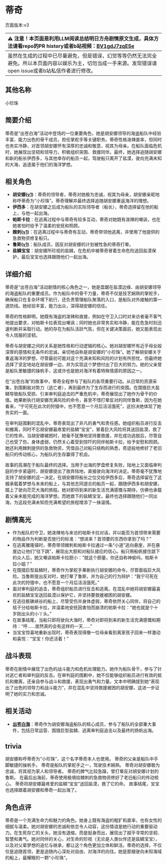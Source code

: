 # 蒂奇
页面版本:v3
 

| :warning: 注意！本页面是利用LLM阅读总结明日方舟剧情原文生成，具体方法请看repo的PR history或者b站视频：[BV1gdJ7zqESe](https://www.bilibili.com/video/BV1gdJ7zqESe/)         |
|:----------------------------|
| 虽然在生成的过程中已尽量避免，但是错误，幻觉等等仍然无法完全避免。所以本页面内容以娱乐为主，切勿当成一手来源。发现错误请open issue或者b站私信作者进行修改。|



## 其他名称
小珍珠
## 简要介绍
蒂奇是“出苍白海”活动中登场的一位重要角色，她是胡安娜领导的海盗船队中经验丰富、能力出色的骨干成员，担任掌舵手等关键职务。蒂奇性格泼辣直率，但同时也务实冷静，对首领胡安娜怀有深厚的忠诚和敬意，视其为母亲。在船队面临危机时，她展现出坚韧和领导力，积极组织突围、救援同伴。最终，她选择追随胡安娜和新的船长伊西多，与其他幸存的船员一起，驾驶船只离开了盐漠，驶向充满未知的大海，追逐属于他们的海洋梦想。
## 相关角色
-   **胡安娜([v1](../chars/extended_char_hu_an_na.md))**：蒂奇的领导者，蒂奇对她极为忠诚，视其为母亲，胡安娜亲昵地称呼蒂奇为“小珍珠”。蒂奇理解并最终选择追随胡安娜重返海洋的理想。
-   **伊西多**：在胡安娜之后成为船队的实际领导者（船长），蒂奇选择留在他的船上，与他一起出海。
-   **帕斯卡拉**：在逃离过程中与蒂奇有较多互动，蒂奇对她既有泼辣的嘲讽，也在她害怕时给予了温柔的安抚和照顾。
-   **棘刺([v1](../chars/char_293_thorns.md))**：在逃离过程中与蒂奇有互动，蒂奇带领他逃离，并使用了他提供的急救物资修复船只。
-   **鲁斯([v1](../chars/extended_char_lu_si.md))**：船队成员，因反对胡安娜的计划被性急的蒂奇打晕。
-   **盐鳞宝宝**：胡安娜所珍视的盐鳞，在危机中被蒂奇冒着生命危险送回盐漠保护，最后宝宝也选择跟随他们一起出海。
## 详细介绍
蒂奇是“出苍白海”活动剧情的核心角色之一，她是盘踞在盐漠边缘、由胡安娜领导的海盗船队的重要成员。作为船队中的骨干力量，蒂奇不仅是技艺娴熟的掌舵手，确保船只在复杂环境下航行，还负责管理船队聚落的入口，是船队对外接触的第一道防线。她经验丰富，能力出众，深得胡安娜的信任。

蒂奇的性格鲜明，她既有海盗的泼辣和直接，例如在守卫入口时对来访者毫不客气地提出要求，对帕斯卡拉表现出嘲讽；同时她也非常务实和冷静，能在危急时刻迅速判断并采取行动。她的存在为船队活跃气氛，但在关键决策面前，她又能表现出令人信服的坚韧。

蒂奇与胡安娜之间的关系是她性格和行动逻辑的核心。她对胡安娜怀有近乎母女般深厚的感情和无条件的忠诚，亲切地自称是胡安娜的“小珍珠”。她了解胡安娜关于重返海洋的梦想，尽管最初可能对这个充满未知和风险的计划有所担忧，但最终她选择了坚定地站在胡安娜一边，并为实现这个梦想付出了巨大的努力。她的父亲曾是船队里敏捷的操帆手，这或许也是她对海洋有着特殊情感的原因之一。

在“出苍白海”的故事中，蒂奇全程参与了船队的各项重要行动。从日常的资源采集，到围剿敌对势力（逃亡者），再到最终为了生存而进行的突围。在围猎巨大盐鳞导致船队受损、引来审判庭追击的严重危机中，蒂奇展现出了她作为骨干的价值。她果断执行胡安娜充满风险的命令，甚至不惜打晕反对的同伴鲁斯，因为在她看来，“宁可死在此次的狩猎中，也不愿意一个月后活活饿死”，这份决绝体现了她务实的一面。

在审判庭围剿的混乱中，蒂奇表现出了非凡的勇气和责任感。她组织船员进行反击和撤离，同时不忘胡安娜最疼爱的盐鳞“宝宝”，冒着巨大风险将其送回盐漠，救了它的性命。当胡安娜被困时，她毫不犹豫地坚持要救援，并在成功逃脱后，尽管自己也受了伤，身体虚弱，仍然关心着受到惊吓的同伴帕斯卡拉，给予安慰和照顾。她还利用棘刺提供的急救物资，凭借自己对船只结构的熟悉，奇迹般地修好了老旧船只的传动核心，为船队的生存赢得了机会。

故事的高潮在于船队最终的选择。当用于出海的罗盘修复失败，陆地上又面临审判庭的步步紧逼时，胡安娜提出了放弃陆地，直接驶向海洋的决定。蒂奇毫不犹豫地支持了胡安娜的这一决定。在胡安娜将船长之位交给伊西多后，蒂奇选择留在了这艘承载着梦想与未来的船上，与其他志同道合的船员一起，跟随伊西多和胡安娜，踏上了驶向茫茫大海的旅程。她对即将到来的新生活充满感慨与期待，仿佛也承载着父亲未能完成的海洋梦想。而她救下的盐鳞宝宝，最终也选择跟随他们一同出海，为这段充满未知但充满希望的旅程增添了一抹温情。
## 剧情高光
*   作为船队的守卫，她泼辣地与来访的帕斯卡拉对话，并以能否为首领带来需要的物品作为判断是否放行的标准：“想进来？首领要的东西你拿到了吗？”
*   在逃离雅隆镇时，蒂奇带领棘刺和帕斯卡拉通过一条“小道”逃向悬崖，并在悬崖边让他们“往下跳”，展现出大胆和对船队接应的信心。船只用船帆接住跳下的众人后，她又嘲讽帕斯卡拉胆小：“就这个胆量，你还自称神偷吗，帕斯卡拉小姐？”
*   在围猎巨型盐鳞时，蒂奇作为掌舵手果断执行胡安娜的命令，尽管面临巨大风险。当鲁斯提出反对时，她打晕了鲁斯，并为自己的行为辩护：“我宁可死在此次的狩猎中，也不愿意一个月后活活饿死。”
*   面对审判庭的追击，蒂奇组织船员进行反击和逃离。在混乱中她将胡安娜最喜欢的盐鳞宝宝送回盐漠以保护它，并坚持要救援被困的胡安娜。
*   在逃往骸礁峡谷的船上，尽管受伤并身体虚弱，蒂奇依然关心同伴，将自己的毯子分给帕斯卡拉，并温柔地安抚因害怕而崩溃的帕斯卡拉：“她也就是个十岁刚出头的小丫头。”
*   在故事结尾，当船只即将驶向大海时，蒂奇对即将到来的新生活充满感慨和期待：“呼......居然真的会有这样的一天......”
*   当宝宝惊喜地重新出现时，蒂奇表现得像一位母亲看到离家孩子回来一样激动和喜悦：“宝宝！你还活着！”
## 战斗表现
蒂奇在剧情中展现了出色的战斗能力和危机处理能力。她作为船队骨干，参与了针对逃亡者和审判庭的反击。在审判庭的围剿中，她不仅能够组织船员进行有效的抵抗和撤离，还亲自参与战斗和救援，表现出勇气和力量。文本中明确提到她“表现出了出色的领导力和战斗能力”，并在混乱中坚持救援被困的胡安娜，这进一步证明了她的实力和忠诚。
## 相关活动
-   **[出苍白海](../stories/act39side.md)**：蒂奇作为胡安娜海盗船队的核心成员，参与了船队的全部重大事件，包括日常运营、围猎巨型盐鳞、逃离审判庭追击以及最终的扬帆出海。
## trivia
胡安娜称呼蒂奇为“小珍珠”，这个名字蒂奇本人也使用。
蒂奇的父亲是船队中手脚敏捷的操帆手。
蒂奇是船队的掌舵手之一，驾驶技术娴熟。
蒂奇对胡安娜极为忠诚，将其视为家人和领导者。
蒂奇的脾气比较急躁，曾打晕反对胡安娜计划的鲁斯。
在最后出海前，蒂奇使用极境给棘刺的急救物资修好了老旧船只的传动核心。
蒂奇将胡安娜最疼爱的盐鳞“宝宝”送回盐漠，救了它的命。
故事结尾，宝宝也选择跟着胡安娜和蒂奇一起出海了。
## 角色点评
蒂奇是一个充满生命力和魅力的角色。她身上既有海盗的粗犷和直率，也有女性的细腻与温柔。她对胡安娜的忠诚和依恋令人动容，这份情谊是她行动的重要驱动力。在生死存亡的关头，她没有退缩，而是挺身而出，展现出了超乎寻常的坚韧、智慧和勇气。她对同伴的关心，对生命的珍视（无论是人类伙伴还是盐鳞宝宝），以及对父辈梦想的追忆与继承，都让这个角色更加立体和鲜活。蒂奇的选择，不仅仅是追随首领，更是追随内心深处对自由、对海洋的向往。她是那艘驶向未知海域的船上，最耀眼的一颗“小珍珠”。